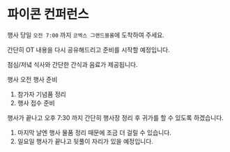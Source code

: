 # 파이콘 컨퍼런스

행사 당일 `오전 7:00` 까지 `코엑스 그랜드블롬`에 도착하여 주세요.

간단히 OT 내용을 다시 공유해드리고 준비를 시작할 예정입니다.

점심/저녘 식사와 간단한 간식과 음료가 제공됩니다.

행사 오전 행사 준비

1. 참가자 기념품 정리
2. 행사 접수 준비

행사가 끝나고 오후 7:30 까지 간단히 행사장 정리 후 귀가를 할 수 있도록 하겠습니다.

1. 마지막 날엔 행사 물품 정리 때문에 조금 더 걸릴 수 있습니다.
2. 일요일 행사가 끝나고 뒷풀이 자리가 있을 예정입니다.
